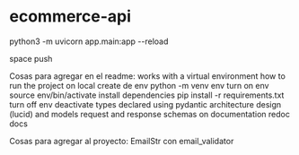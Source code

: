 # ecommerce-api

python3 -m uvicorn app.main:app --reload

space push

Cosas para agregar en el readme:
    works with a virtual environment
    how to run the project on local
        create de env
            python -m venv env
        turn on env
            source env/bin/activate
        install dependencies
            pip install -r requirements.txt
        turn off env
            deactivate
    types declared using pydantic
    architecture design (lucid) and models
    request and response schemas on documentation
        redoc
        docs

Cosas para agregar al proyecto:
    EmailStr con email_validator